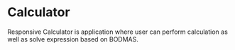 # Calculator
Responsive Calculator is application where user can perform calculation as well as solve expression based on BODMAS.

